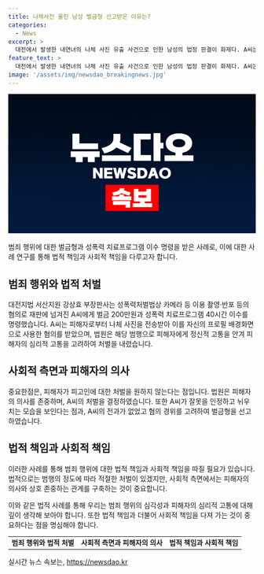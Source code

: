 ```yaml
---
title: 나체사진 올린 남성 벌금형 선고받은 이유는?
categories:
  - News
excerpt: >
  대전에서 발생한 내연녀의 나체 사진 유출 사건으로 인한 남성의 법정 판결이 화제다. A씨는 내연 상대인 B씨의 나체 사진을 휴대폰 배경화면으로 사용해 공개적으로 노출했고, 이로 인해 피해자와 관련된 사무실 직원들에게도 피해자의 사진이 노출됐다. 법원은 A씨에게 200만원의 벌금형과 40시간의 성폭력 치료프로그램 이수를 명령했으며, 동시에 피해자의 의사를 고려하여 가중 처벌을 피하고자 했다. 이 사건은 사생활 침해와 인권 보호에 대한 논란을 불러일으키고 있다.
feature_text: >
  대전에서 발생한 내연녀의 나체 사진 유출 사건으로 인한 남성의 법정 판결이 화제다. A씨는 내연 상대인 B씨의 나체 사진을 휴대폰 배경화면으로 사용해 공개적으로 노출했고, 이로 인해 피해자와 관련된 사무실 직원들에게도 피해자의 사진이 노출됐다. 법원은 A씨에게 200만원의 벌금형과 40시간의 성폭력 치료프로그램 이수를 명령했으며, 동시에 피해자의 의사를 고려하여 가중 처벌을 피하고자 했다. 이 사건은 사생활 침해와 인권 보호에 대한 논란을 불러일으키고 있다.
image: '/assets/img/newsdao_breakingnews.jpg'
---
```


<p><img src="/assets/img/newsdao_breakingnews.jpg" alt="flaretime 속보" /></p>

<p>범죄 행위에 대한 벌금형과 성폭력 치료프로그램 이수 명령을 받은 사례로, 이에 대한 사례 연구를 통해 법적 책임과 사회적 책임을 다루고자 합니다.</p>

<h2 data-ke-size="size26">범죄 행위와 법적 처벌</h2>

<p data-ke-size="size16">대전지법 서산지원 강상효 부장판사는 성폭력처벌법상 카메라 등 이용 촬영·반포 등의 혐의로 재판에 넘겨진 A씨에게 벌금 200만원과 성폭력 치료프로그램 40시간 이수를 명령했습니다. A씨는 피해자로부터 나체 사진을 전송받아 이를 자신의 프로필 배경화면으로 사용한 혐의를 받았으며, 법원은 해당 범행으로 피해자에게 정신적 고통을 안겨 피해자의 심리적 고통을 고려하여 처벌을 내렸습니다.</p>

<h2 data-ke-size="size26">사회적 측면과 피해자의 의사</h2>

<p data-ke-size="size16">중요한점은, 피해자가 피고인에 대한 처벌을 원하지 않는다는 점입니다. 법원은 피해자의 의사를 존중하며, A씨의 처벌을 결정하였습니다. 또한 A씨가 잘못을 인정하고 뉘우치는 모습을 보인다는 점과, A씨의 전과가 없었고 혐의 경위를 고려하여 벌금형을 선고하였습니다.</p>

<h2 data-ke-size="size26">법적 책임과 사회적 책임</h2>

<p data-ke-size="size16">이러한 사례를 통해 범죄 행위에 대한 법적 책임과 사회적 책임을 따질 필요가 있습니다. 법적으로는 범행의 정도에 따라 적절한 처벌이 있겠지만, 사회적 측면에서는 피해자의 의사와 상호 존중하는 관계를 구축하는 것이 중요합니다.</p>

<p data-ke-size="size16">이와 같은 법적 사례를 통해 우리는 범죄 행위의 심각성과 피해자의 심리적 고통에 대해 깊이 생각해 보아야 합니다. 또한 법적 책임과 더불어 사회적 책임을 다져 가는 것이 중요하다는 점을 명심해야 합니다.</p>

<table>
    <tr>
        <td style="text-align: center; height: 17px;"><b>범죄 행위와 법적 처벌</b></td>
        <td style="text-align: center; height: 17px;"><b>사회적 측면과 피해자의 의사</b></td>
        <td style="text-align: center; height: 17px;"><b>법적 책임과 사회적 책임</b></td>
    </tr>
</table>
실시간 뉴스 속보는, <a href="https://newsdao.kr" rel="dofollow">https://newsdao.kr</a>



